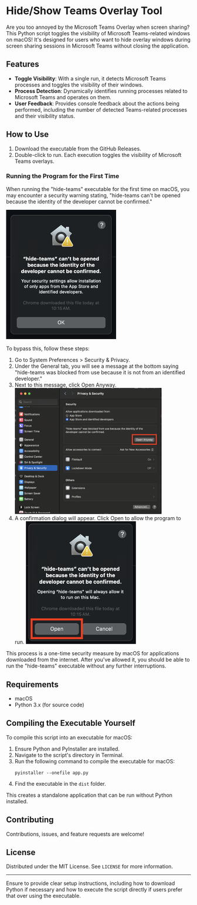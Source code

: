 # Hide/Show Teams Overlay Tool

Are you too annoyed by the Microsoft Teams Overlay when screen sharing? This Python script toggles the visibility of Microsoft Teams-related windows on macOS! It's designed for users who want to hide overlay windows during screen sharing sessions in Microsoft Teams without closing the application.

## Features

- **Toggle Visibility**: With a single run, it detects Microsoft Teams processes and toggles the visibility of their windows.
- **Process Detection**: Dynamically identifies running processes related to Microsoft Teams and operates on them.
- **User Feedback**: Provides console feedback about the actions being performed, including the number of detected Teams-related processes and their visibility status.

## How to Use

1. Download the executable from the GitHub Releases.
2. Double-click to run. Each execution toggles the visibility of Microsoft Teams overlays.

### Running the Program for the First Time
When running the "hide-teams" executable for the first time on macOS, you may encounter a security warning stating, "hide-teams can't be opened because the identity of the developer cannot be confirmed." 

<img src="assets/1.png" alt="A pop-up window saying 'hide-teams' can't be opened because the identity of the developer cannot be confirmed." width="300"/>

To bypass this, follow these steps:

1. Go to System Preferences > Security & Privacy.
2. Under the General tab, you will see a message at the bottom saying "hide-teams was blocked from use because it is not from an identified developer."
3. Next to this message, click Open Anyway.
   <img src="assets/2.png" alt="System Preferences, Privacy & Security Page" width="400"/>
4. A confirmation dialog will appear. Click Open to allow the program to run.
   <img src="assets/3.png" alt="A pop-up window prompting the user to open or cancel" width="300"/>

This process is a one-time security measure by macOS for applications downloaded from the internet. After you've allowed it, you should be able to run the "hide-teams" executable without any further interruptions.

## Requirements

- macOS
- Python 3.x (for source code)

## Compiling the Executable Yourself

To compile this script into an executable for macOS:

1. Ensure Python and PyInstaller are installed.
2. Navigate to the script's directory in Terminal.
3. Run the following command to compile the executable for macOS:
   ```
   pyinstaller --onefile app.py
   ```
4. Find the executable in the `dist` folder.

This creates a standalone application that can be run without Python installed.

## Contributing

Contributions, issues, and feature requests are welcome!

## License

Distributed under the MIT License. See `LICENSE` for more information.

---

Ensure to provide clear setup instructions, including how to download Python if necessary and how to execute the script directly if users prefer that over using the executable.
